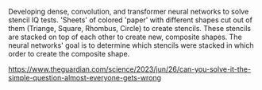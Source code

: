 Developing dense, convolution, and transformer neural networks to solve stencil IQ tests. 
'Sheets' of colored 'paper' with different shapes cut out of them (Triange, Square, Rhombus, Circle) to create stencils.
These stencils are stacked on top of each other to create new, composite shapes. 
The neural networks' goal is to determine which stencils were stacked in which order to create the composite shape. 

https://www.theguardian.com/science/2023/jun/26/can-you-solve-it-the-simple-question-almost-everyone-gets-wrong
